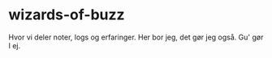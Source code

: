 # wizards-of-buzz
Hvor vi deler noter, logs og erfaringer.
Her bor jeg, det gør jeg også.
Gu' gør I ej.
